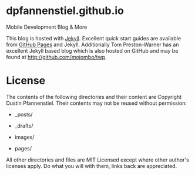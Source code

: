 dpfannenstiel.github.io
=======================

Mobile Development Blog &amp; More

This blog is hosted with [Jekyll](http://jekyllrb.com).  Excellent quick start guides are available from [GitHub Pages](http://pages.github.com) and Jekyll.  Additionally Tom Preston-Warner has an excellent Jekyll based blog which is also hosted on GitHub and may be found at http://github.com/mojombo/twp.

License
=======

The contents of the following directories and their content are Copyright Dustin Pfannenstiel. Their contents may not be reused without permission:

* _posts/

* _drafts/

* images/

* pages/

All other directories and files are MIT Licensed except where other author's licenses apply.  Do what you will with them, links back are appreciated.
